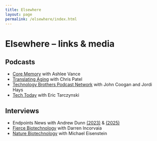 ```yaml
---
title: Elsewhere
layout: page
permalink: /elsewhere/index.html
---
```


# Elsewhere – links & media

## Podcasts

- [Core Memory](https://www.youtube.com/watch?v=QT4CuNS8bY4) with Ashlee Vance
- [Translating Aging](https://podcasts.apple.com/us/podcast/epigenetic-reprogramming-therapies-to-extend-healthspan/id1569628505?i=1000611598850) with Chris Patel
- [Technology Brothers Podcast Network](https://x.com/tbpn/status/1919865453025099789) with John Coogan and Jordi Hays 
- [Tech Today](https://www.youtube.com/watch?v=LbaGoWyvYS4) with Eric Tarczynski

## Interviews

- Endpoints News with Andrew Dunn [(2023)](https://endpts.com/newlimits-jacob-kimmel-on-future-of-anti-aging-research-longevity-trends-and-leaving-calico/) & [(2025)](https://endpts.com/anti-aging-biotech-newlimit-raises-130m-series-b-round/)
- [Fierce Biotechnology](https://www.fiercebiotech.com/biotech/anti-aging-biotech-newlimit-raises-130m-push-liver-reprogramming-med-clinic) with Darren Incorvaia
- [Nature Biotechnology](https://www.nature.com/articles/d41587-022-00002-4) with Michael Eisenstein